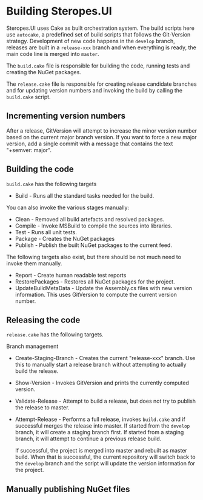 # Building Steropes.UI

Steropes.UI uses Cake as built orchestration system. The build scripts
here use ``autocake``, a predefined set of build scripts that follows 
the Git-Version strategy. Development of new code happens in the 
``develop`` branch, releases are built in a ``release-xxx`` branch and
when everything is ready, the main code line is merged into ``master``.

The ``build.cake`` file is responsible for building the code, running
tests and creating the NuGet packages.

The ``release.cake`` file is responsible for creating release candidate
branches and for updating version numbers and invoking the build by calling
the ``build.cake`` script.

## Incrementing version numbers

After a release, GitVersion will attempt to increase the minor version
number based on the current major branch version. If you want to force
a new major version, add a single commit with a message that contains
the text "+semver: major". 

## Building the code

``build.cake`` has the following targets

* Build - Runs all the standard tasks needed for the build.

You can also invoke the various stages manually:

* Clean - Removed all build artefacts and resolved packages.
* Compile - Invoke MSBuild to compile the sources into libraries.
* Test - Runs all unit tests. 
* Package - Creates the NuGet packages
* Publish - Publish the built NuGet packages to the current feed.

The following targets also exist, but there should be not much need
to invoke them manually.

* Report - Create human readable test reports
* RestorePackages - Restores all NuGet packages for the project.
* UpdateBuildMetaData - Update the Assembly.cs files with new version 
  information. This uses GitVersion to compute the current version
  number.
  
## Releasing the code

``release.cake`` has the following targets.

Branch management

* Create-Staging-Branch - Creates the current "release-xxx" branch. 
  Use this to manually start a release branch without attempting to
  actually build the release.
  
* Show-Version - Invokes GitVersion and prints the currently computed
  version.

* Validate-Release - Attempt to build a release, but does not try to
  publish the release to master.
* Attempt-Release - Performs a full release, invokes ``build.cake``
  and if successful merges the release into master. If started from
  the ``develop`` branch, it will create a staging branch first. If
  started from a staging branch, it will attempt to continue a previous
  release build. 
  
  If successful, the project is merged into master and rebuilt as 
  master build. When that is successful, the current repository will
  switch back to the ``develop`` branch and the script will update
  the version information for the project.
  
## Manually publishing NuGet files

